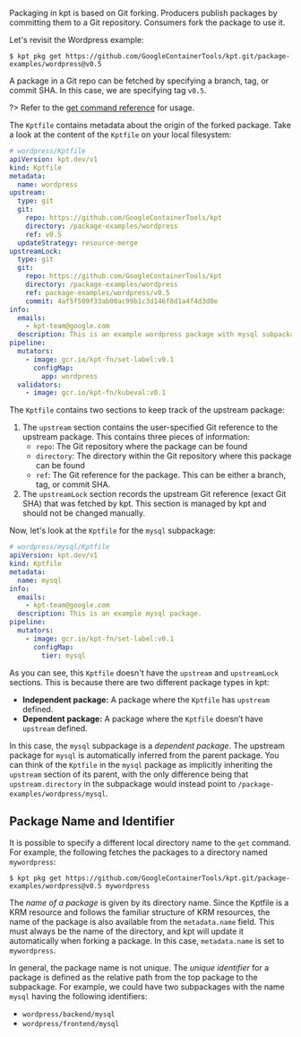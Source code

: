 Packaging in kpt is based on Git forking. Producers publish packages by
committing them to a Git repository. Consumers fork the package to use it.

Let's revisit the Wordpress example:

```shell
$ kpt pkg get https://github.com/GoogleContainerTools/kpt.git/package-examples/wordpress@v0.5
```

A package in a Git repo can be fetched by specifying a branch, tag, or commit
SHA. In this case, we are specifying tag `v0.5`.

?> Refer to the [get command reference][get-doc] for usage.

The `Kptfile` contains metadata about the origin of the forked package. Take a
look at the content of the `Kptfile` on your local filesystem:

```yaml
# wordpress/Kptfile
apiVersion: kpt.dev/v1
kind: Kptfile
metadata:
  name: wordpress
upstream:
  type: git
  git:
    repo: https://github.com/GoogleContainerTools/kpt
    directory: /package-examples/wordpress
    ref: v0.5
  updateStrategy: resource-merge
upstreamLock:
  type: git
  git:
    repo: https://github.com/GoogleContainerTools/kpt
    directory: /package-examples/wordpress
    ref: package-examples/wordpress/v0.5
    commit: 4af5f509f33ab00ac99b1c3d146f8d1a4f4d3d0e
info:
  emails:
    - kpt-team@google.com
  description: This is an example wordpress package with mysql subpackage.
pipeline:
  mutators:
    - image: gcr.io/kpt-fn/set-label:v0.1
      configMap:
        app: wordpress
  validators:
    - image: gcr.io/kpt-fn/kubeval:v0.1
```

The `Kptfile` contains two sections to keep track of the upstream package:

1. The `upstream` section contains the user-specified Git reference to the
   upstream package. This contains three pieces of information:
   - `repo`: The Git repository where the package can be found
   - `directory`: The directory within the Git repository where this package can
     be found
   - `ref`: The Git reference for the package. This can be either a branch, tag,
     or commit SHA.
2. The `upstreamLock` section records the upstream Git reference (exact Git SHA)
   that was fetched by kpt. This section is managed by kpt and should not be
   changed manually.

Now, let's look at the `Kptfile` for the `mysql` subpackage:

```yaml
# wordpress/mysql/Kptfile
apiVersion: kpt.dev/v1
kind: Kptfile
metadata:
  name: mysql
info:
  emails:
    - kpt-team@google.com
  description: This is an example mysql package.
pipeline:
  mutators:
    - image: gcr.io/kpt-fn/set-label:v0.1
      configMap:
        tier: mysql
```

As you can see, this `Kptfile` doesn't have the `upstream` and `upstreamLock`
sections. This is because there are two different package types in kpt:

- **Independent package:** A package where the `Kptfile` has `upstream` defined.
- **Dependent package:** A package where the `Kptfile` doesn’t have `upstream`
  defined.

In this case, the `mysql` subpackage is a _dependent package_. The upstream
package for `mysql` is automatically inferred from the parent package. You can
think of the `Kptfile` in the `mysql` package as implicitly inheriting the
`upstream` section of its parent, with the only difference being that
`upstream.directory` in the subpackage would instead point to
`/package-examples/wordpress/mysql`.

## Package Name and Identifier

It is possible to specify a different local directory name to the `get` command.
For example, the following fetches the packages to a directory named
`mywordpress`:

```shell
$ kpt pkg get https://github.com/GoogleContainerTools/kpt.git/package-examples/wordpress@v0.5 mywordpress
```

The _name of a package_ is given by its directory name. Since the Kptfile is a
KRM resource and follows the familiar structure of KRM resources, the name of
the package is also available from the `metadata.name` field. This must always
be the name of the directory, and kpt will update it automatically when forking
a package. In this case, `metadata.name` is set to `mywordpress`.

In general, the package name is not unique. The _unique identifier_ for a
package is defined as the relative path from the top package to the subpackage.
For example, we could have two subpackages with the name `mysql` having the
following identifiers:

- `wordpress/backend/mysql`
- `wordpress/frontend/mysql`

[get-doc]: /reference/cli/pkg/get/
